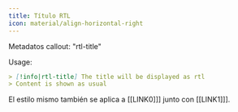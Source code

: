 ```yaml
---
title: Título RTL
icon: material/align-horizontal-right
---
```


Metadatos callout: "rtl-title"

Usage:
```md
> [!info|rtl-title] The title will be displayed as rtl
> Content is shown as usual
```

El estilo mismo también se aplica a [[LINK0]]] junto con [[LINK1]]].